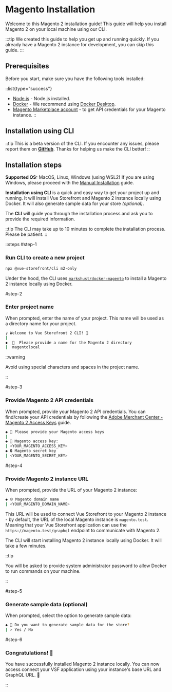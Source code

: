 # Magento Installation

Welcome to this Magento 2 installation guide! This guide will help you install Magento 2 on your local machine using our CLI.

:::tip
We created this guide to help you get up and running quickly.
If you already have a Magento 2 instance for development, you can skip this guide.
:::

## Prerequisites

Before you start, make sure you have the following tools installed:

::list{type="success"}
- [Node.js](https://nodejs.org/en/) - Node.js installed.
- [Docker](https://docs.docker.com/get-docker/) - We recommend using [Docker Desktop](https://www.docker.com/products/docker-desktop/).
- [Magento Marketplace account](https://account.magento.com/customer/account/create/) - to get API credentials for your Magento instance.
::
## Installation using CLI

::tip
This is a beta version of the CLI. If you encounter any issues, please report them on **[GitHub](https://github.com/vuestorefront/vue-storefront/issues/new/choose)**. Thanks for helping us make the CLI better!
::

## Installation steps

**Supported OS:** MacOS, Linux, Windows (using WSL2)
If you are using Windows, please proceed with the [Manual Installation](https://docs.vuestorefront.io/magento/installation-setup/installation.html#manual-installation) guide.

**Installation using CLI** is a quick and easy way to get your project up and running. It will install Vue Storefront and Magento 2 instance locally using Docker. It will also generate sample data for your store *(optional)*.

The **CLI** will guide you through the installation process and ask you to provide the required information.

::tip
The CLI may take up to 10 minutes to complete the installation process. Please be patient.
::

::steps
#step-1
### Run CLI to create a new project

```bash
npx @vue-storefront/cli m2-only
```

Under the hood, the CLI uses [`markshust/docker-magento`](https://github.com/markshust/docker-magento) to install a Magento 2 instance locally using Docker.


#step-2
### Enter project name

When prompted, enter the name of your project. This name will be used as a directory name for your project.

```bash
┌ Welcome to Vue Storefront 2 CLI! 💚
|
◆  🚀  Please provide a name for the Magento 2 directory
|  magentolocal
```

::warning

Avoid using special characters and spaces in the project name.

::

#step-3
### Provide Magento 2 API credentials

When prompted, provide your Magento 2 API credentials. You can find/create your API credentials by following the [Adobe Merchant Center - Magento 2 Access Keys](https://marketplace.magento.com/customer/accessKeys/) guide.

```bash
◆ 🔐 Please provide your Magento access keys
|
◆ 🔑 Magento access key:
| <YOUR_MAGENTO_ACCESS_KEY>
◆ 🔒 Magento secret key
| <YOUR_MAGENTO_SECRET_KEY>
```

#step-4
### Provide Magento 2 instance URL

When prompted, provide the URL of your Magento 2 instance:

```bash
◆ 🌐 Magento domain name
| <YOUR_MAGENTO_DOMAIN_NAME>
```

This URL will be used to connect Vue Storefront to your Magento 2 instance - by default, the URL of the local Magento instance is `magento.test`. Meaning that your Vue Storefront application can use the `https://magento.test/graphql` endpoint to communicate with Magento 2.

The CLI will start installing Magento 2 instance locally using Docker. It will take a few minutes.

::tip

You will be asked to provide system administrator password to allow Docker to run commands on your machine.

::

#step-5
### Generate sample data (optional)

When prompted, select the option to generate sample data:

```bash
◆ 🛒 Do you want to generate sample data for the store?
| > Yes / No
```

#step-6
### Congratulations! 🎉

You have successfully installed Magento 2 instance locally. You can now access connect your VSF application using your instance's base URL and GraphQL URL. 🚀


::